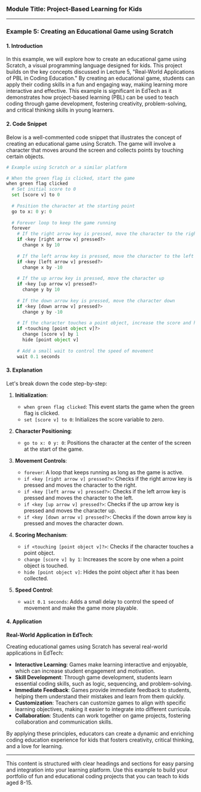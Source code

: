 ### Module Title: Project-Based Learning for Kids

---

### Example 5: Creating an Educational Game using Scratch

#### 1. Introduction

In this example, we will explore how to create an educational game using Scratch, a visual programming language designed for kids. This project builds on the key concepts discussed in Lecture 5, "Real-World Applications of PBL in Coding Education." By creating an educational game, students can apply their coding skills in a fun and engaging way, making learning more interactive and effective. This example is significant in EdTech as it demonstrates how project-based learning (PBL) can be used to teach coding through game development, fostering creativity, problem-solving, and critical thinking skills in young learners.

#### 2. Code Snippet

Below is a well-commented code snippet that illustrates the concept of creating an educational game using Scratch. The game will involve a character that moves around the screen and collects points by touching certain objects.

```python
# Example using Scratch or a similar platform

# When the green flag is clicked, start the game
when green flag clicked
  # Set initial score to 0
  set [score v] to 0
  
  # Position the character at the starting point
  go to x: 0 y: 0
  
  # Forever loop to keep the game running
  forever
    # If the right arrow key is pressed, move the character to the right
    if <key [right arrow v] pressed?>
      change x by 10
    
    # If the left arrow key is pressed, move the character to the left
    if <key [left arrow v] pressed?>
      change x by -10
    
    # If the up arrow key is pressed, move the character up
    if <key [up arrow v] pressed?>
      change y by 10
    
    # If the down arrow key is pressed, move the character down
    if <key [down arrow v] pressed?>
      change y by -10
    
    # If the character touches a point object, increase the score and hide the object
    if <touching [point object v]?>
      change [score v] by 1
      hide [point object v]
    
    # Add a small wait to control the speed of movement
    wait 0.1 seconds
```

#### 3. Explanation

Let's break down the code step-by-step:

1. **Initialization**:
   - `when green flag clicked`: This event starts the game when the green flag is clicked.
   - `set [score v] to 0`: Initializes the score variable to zero.

2. **Character Positioning**:
   - `go to x: 0 y: 0`: Positions the character at the center of the screen at the start of the game.

3. **Movement Controls**:
   - `forever`: A loop that keeps running as long as the game is active.
   - `if <key [right arrow v] pressed?>`: Checks if the right arrow key is pressed and moves the character to the right.
   - `if <key [left arrow v] pressed?>`: Checks if the left arrow key is pressed and moves the character to the left.
   - `if <key [up arrow v] pressed?>`: Checks if the up arrow key is pressed and moves the character up.
   - `if <key [down arrow v] pressed?>`: Checks if the down arrow key is pressed and moves the character down.

4. **Scoring Mechanism**:
   - `if <touching [point object v]?>`: Checks if the character touches a point object.
   - `change [score v] by 1`: Increases the score by one when a point object is touched.
   - `hide [point object v]`: Hides the point object after it has been collected.

5. **Speed Control**:
   - `wait 0.1 seconds`: Adds a small delay to control the speed of movement and make the game more playable.

#### 4. Application

**Real-World Application in EdTech**:

Creating educational games using Scratch has several real-world applications in EdTech:

- **Interactive Learning**: Games make learning interactive and enjoyable, which can increase student engagement and motivation.
- **Skill Development**: Through game development, students learn essential coding skills, such as logic, sequencing, and problem-solving.
- **Immediate Feedback**: Games provide immediate feedback to students, helping them understand their mistakes and learn from them quickly.
- **Customization**: Teachers can customize games to align with specific learning objectives, making it easier to integrate into different curricula.
- **Collaboration**: Students can work together on game projects, fostering collaboration and communication skills.

By applying these principles, educators can create a dynamic and enriching coding education experience for kids that fosters creativity, critical thinking, and a love for learning.

---

This content is structured with clear headings and sections for easy parsing and integration into your learning platform. Use this example to build your portfolio of fun and educational coding projects that you can teach to kids aged 8-15.